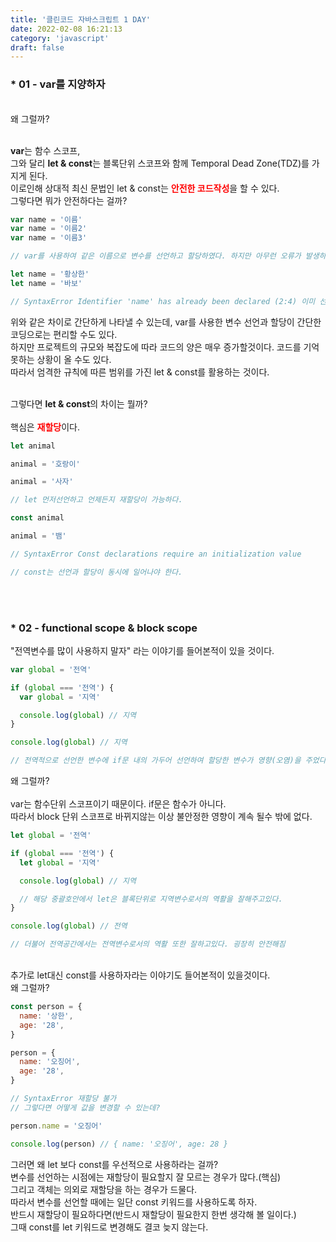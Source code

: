 ```yaml
---
title: '클린코드 자바스크립트 1 DAY'
date: 2022-02-08 16:21:13
category: 'javascript'
draft: false
---
```


### \* 01 - var를 지양하자

<br />
왜 그럴까? <br /><br />

<b>var</b>는 함수 스코프, <br />그와 달리 <b>let & const</b>는 블록단위 스코프와 함께 Temporal Dead Zone(TDZ)를 가지게 된다. <br />
이로인해 상대적 최신 문법인 let & const는 <b style="color:red">안전한 코드작성</b>을 할 수 있다. <br />
그렇다면 뭐가 안전하다는 걸까? <br />

```js
var name = '이름'
var name = '이름2'
var name = '이름3'

// var를 사용하여 같은 이름으로 변수를 선언하고 할당하였다. 하지만 아무런 오류가 발생하지 않는다!

let name = '황상한'
let name = '바보'

// SyntaxError Identifier 'name' has already been declared (2:4) 이미 선언했기 때문에 또 할 수 없다.
```

위와 같은 차이로 간단하게 나타낼 수 있는데, var를 사용한 변수 선언과 할당이 간단한 코딩으로는 편리할 수도 있다. <br />
하지만 프로젝트의 규모와 복잡도에 따라 코드의 양은 매우 증가할것이다. 코드를 기억못하는 상황이 올 수도 있다.<br />
따라서 엄격한 규칙에 따른 범위를 가진 let & const를 활용하는 것이다. <br /><br />

그렇다면 <b>let & const</b>의 차이는 뭘까? <br /><br />
핵심은 <b style="color:red">재할당</b>이다.

```js
let animal

animal = '호랑이'

animal = '사자'

// let 먼저선언하고 언제든지 재할당이 가능하다.
```

```js
const animal

animal = '뱀'

// SyntaxError Const declarations require an initialization value

// const는 선언과 할당이 동시에 일어나야 한다.
```

<br /><br />

### \* 02 - functional scope & block scope

"전역변수를 많이 사용하지 말자" 라는 이야기를 들어본적이 있을 것이다.

```js
var global = '전역'

if (global === '전역') {
  var global = '지역'

  console.log(global) // 지역
}

console.log(global) // 지역

// 전역적으로 선언한 변수에 if문 내의 가두어 선언하여 할당한 변수가 영향(오염)을 주었다.
```

왜 그럴까? <br /><br />
var는 함수단위 스코프이기 때문이다. if문은 함수가 아니다. <br />
따라서 block 단위 스코프로 바뀌지않는 이상 불안정한 영향이 계속 될수 밖에 없다.

```js
let global = '전역'

if (global === '전역') {
  let global = '지역'

  console.log(global) // 지역

  // 해당 중괄호안에서 let은 블록단위로 지역변수로서의 역활을 잘해주고있다.
}

console.log(global) // 전역

// 더불어 전역공간에서는 전역변수로서의 역활 또한 잘하고있다. 굉장히 안전해짐
```

<br />
추가로 let대신 const를 사용하자라는 이야기도 들어본적이 있을것이다. <br />
왜 그럴까? <br />

```js
const person = {
  name: '상한',
  age: '28',
}

person = {
  name: '오징어',
  age: '28',
}

// SyntaxError 재할당 불가
// 그렇다면 어떻게 값을 변경할 수 있는데?

person.name = '오징어'

console.log(person) // { name: '오징어', age: 28 }
```

그러면 왜 let 보다 const를 우선적으로 사용하라는 걸까?<br />
변수를 선언하는 시점에는 재할당이 필요할지 잘 모르는 경우가 많다.(핵심)<br />
그리고 객체는 의외로 재할당을 하는 경우가 드물다.<br />
따라서 변수를 선언할 때에는 일단 const 키워드를 사용하도록 하자.<br />
반드시 재할당이 필요하다면(반드시 재할당이 필요한지 한번 생각해 볼 일이다.)<br />
그때 const를 let 키워드로 변경해도 결코 늦지 않는다.<br />
